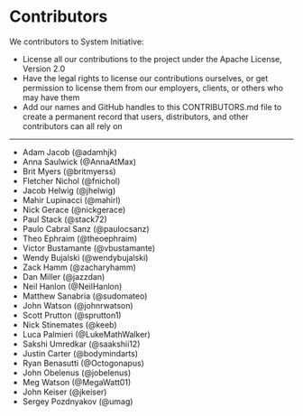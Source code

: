 # Contributors

We contributors to System Initiative:

* License all our contributions to the project under the Apache License, Version 2.0
* Have the legal rights to license our contributions ourselves, or get permission to license them from our employers, clients, or others who may have them
* Add our names and GitHub handles to this CONTRIBUTORS.md file to create a permanent record that users, distributors, and other contributors can all rely on

-----------
* Adam Jacob (@adamhjk)
* Anna Saulwick (@AnnaAtMax)
* Brit Myers (@britmyerss)
* Fletcher Nichol (@fnichol)
* Jacob Helwig (@jhelwig)
* Mahir Lupinacci (@mahirl)
* Nick Gerace (@nickgerace)
* Paul Stack (@stack72)
* Paulo Cabral Sanz (@paulocsanz)
* Theo Ephraim (@theoephraim)
* Victor Bustamante (@vbustamante)
* Wendy Bujalski (@wendybujalski)
* Zack Hamm (@zacharyhamm)
* Dan Miller (@jazzdan)
* Neil Hanlon (@NeilHanlon)
* Matthew Sanabria (@sudomateo)
* John Watson (@johnrwatson)
* Scott Prutton (@sprutton1)
* Nick Stinemates (@keeb)
* Luca Palmieri (@LukeMathWalker)
* Sakshi Umredkar (@saakshii12)
* Justin Carter (@bodymindarts)
* Ryan Benasutti (@Octogonapus)
* John Obelenus (@jobelenus)
* Meg Watson (@MegaWatt01)
* John Keiser (@jkeiser)
* Sergey Pozdnyakov (@umag)
